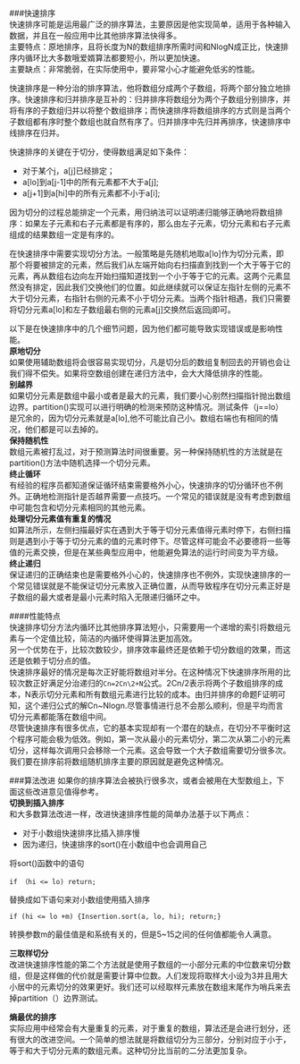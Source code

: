 ###快速排序  
快速排序可能是运用最广泛的排序算法，主要原因是他实现简单，适用于各种输入数据，并且在一般应用中比其他排序算法快得多。  
主要特点：原地排序，且将长度为N的数组排序所需时间和NlogN成正比，快速排序内循环比大多数哦爱婿算法都要短小，所以更加快速。  
主要缺点：非常脆弱，在实际使用中，要非常小心才能避免低劣的性能。  

快速排序是一种分治的排序算法，他将数组分成两个子数组，将两个部分独立地排序。快速排序和归并排序是互补的：归并排序将数组分为两个子数组分别排序，并将有序的子数组归并以将整个数组排序；而快速排序将数组排序的方式则是当两个子数组都有序时整个数组也就自然有序了。归并排序中先归并再排序，快速排序中线排序在归并。  

快速排序的关键在于切分，使得数组满足如下条件：  
  
- 对于某个j，a[j]已经排定；
- a[lo]到a[j-1]中的所有元素都不大于a[j];
- a[j+1]到a[hi]中的所有元素都不小于a[i];  

因为切分的过程总能排定一个元素，用归纳法可以证明递归能够正确地将数组排序：如果左子元素和右子元素都是有序的，那么由左子元素，切分元素和右子元素组成的结果数组一定是有序的。  

在快速排序中需要实现切分方法。一般策略是先随机地取a[lo]作为切分元素，即那个将要被排定的元素，然后我们从左端开始向右扫描直到找到一个大于等于它的元素，再从数组右边向左开始扫描知道找到一个小于等于它的元素。这两个元素显然没有排定，因此我们交换他们的位置。如此继续就可以保证左指针左侧的元素不大于切分元素，右指针右侧的元素不小于切分元素。当两个指针相遇，我们只需要将切分元素a[lo]和左子数组最右侧的元素a[j]交换然后返回j即可。  

以下是在快速排序中的几个细节问题，因为他们都可能导致实现错误或是影响性能。   
**原地切分**  
如果使用辅助数组将会很容易实现切分，凡是切分后的数组复制回去的开销也会让我们得不偿失。如果将空数组创建在递归方法中，会大大降低排序的性能。  
**别越界**  
如果切分元素是数组中最小或者是最大的元素，我们要小心别然扫描指针抛出数组边界。partition()实现可以进行明确的检测来预防这种情况。测试条件（j==lo）是冗余的，因为切分元素就是a[lo],他不可能比自己小。数组右端也有相同的情况，他们都是可以去掉的。  
**保持随机性**  
数组元素被打乱过，对于预测算法时间很重要。另一种保持随机性的方法就是在partition()方法中随机选择一个切分元素。  
**终止循环**  
有经验的程序员都知道保证循环结束需要格外小心，快速排序的切分循环也不例外。正确地检测指针是否越界需要一点技巧。一个常见的错误就是没有考虑到数组中可能包含和切分元素相同的其他元素。  
**处理切分元素值有重复的情况**  
如算法所示，左侧扫描最好实在遇到大于等于切分元素值得元素时停下，右侧扫描则是遇到小于等于切分元素的值的元素时停下。尽管这样可能会不必要德将一些等值的元素交换，但是在某些典型应用中，他能避免算法的运行时间变为平方级。  
**终止递归**  
保证递归的正确结束也是需要格外小心的，快速排序也不例外，实现快速排序的一个常见错误就是不能保证切分元素放入正确位置，从而导致程序在切分元素正好是子数组的最大或者是最小元素时陷入无限递归循环之中。

####性能特点  
快速排序切分方法内循环比其他排序算法短小，只需要用一个递增的索引将数组元素与一个定值比较，简洁的内循环使得算法更加高效。  
另一个优势在于，比较次数较少，排序效率最终还是依赖于切分数组的效果，而这还是依赖于切分点的值。  
快速排序最好的情况是每次正好能将数组对半分。在这种情况下快速排序所用的比较次数正好满足分治递归的`Cn=2Cn\2+N`公式。2Cn/2表示将两个子数组排序的成本，N表示切分元素和所有数组元素进行比较的成本。由归并排序的命题F证明可知，这个递归公式的解Cn~Nlogn.尽管事情进行总不会那么顺利，但是平均而言切分元素都能落在数组中间。  
尽管快速排序有很多优点，它的基本实现却有一个潜在的缺点，在切分不平衡时这个程序可能会极为低效。例如，第一次从最小的元素切分，第二次从第二小的元素切分，这样每次调用只会移除一个元素。这会导致一个大子数组需要切分很多次。我们要在排序前将数组随机排序主要的原因就是避免这种情况。  

###算法改进 
如果你的排序算法会被执行很多次，或者会被用在大型数组上，下面这些改进意见值得参考。  
**切换到插入排序**  
和大多数算法改进一样，改进快速排序性能的简单办法基于以下两点：  


- 对于小数组快速排序比插入排序慢  
- 因为递归，快速排序的sort()在小数组中也会调用自己  

将sort()函数中的语句  
	

    if （hi <= lo) return;
替换成如下语句来对小数组使用插入排序  
    
    if (hi <= lo +m) {Insertion.sort(a, lo, hi); return;} 

转换参数m的最佳值是和系统有关的，但是5~15之间的任何值都能令人满意。  

**三取样切分**  
改进快速排序性能的第二个方法就是使用子数组的一小部分元素的中位数来切分数组，但是这样做的代价就是需要计算中位数。人们发现将取样大小设为3并且用大小居中的元素切分的效果更好。我们还可以经取样元素放在数组末尾作为哨兵来去掉partition（）边界测试。  

**熵最优的排序**  
实际应用中经常会有大量重复的元素，对于重复的数组，算法还是会进行划分，还有很大的改进空间。一个简单的想法就是将数组切分为三部分，分别对应于小于，等于和大于切分元素的数组元素。这种切分比当前的二分法更加复杂。